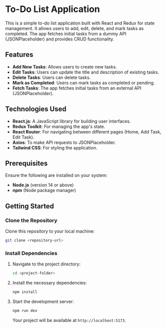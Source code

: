 # To-Do List Application

This is a simple to-do list application built with React and Redux for state management. It allows users to add, edit, delete, and mark tasks as completed. The app fetches initial tasks from a dummy API (JSONPlaceholder) and provides CRUD functionality.

## Features
- **Add New Tasks**: Allows users to create new tasks.
- **Edit Tasks**: Users can update the title and description of existing tasks.
- **Delete Tasks**: Users can delete tasks.
- **Mark as Completed**: Users can mark tasks as completed or pending.
- **Fetch Tasks**: The app fetches initial tasks from an external API (JSONPlaceholder).

## Technologies Used
- **React.js**: A JavaScript library for building user interfaces.
- **Redux Toolkit**: For managing the app's state.
- **React Router**: For navigating between different pages (Home, Add Task, Edit Task).
- **Axios**: To make API requests to JSONPlaceholder.
- **Tailwind CSS**: For styling the application.

## Prerequisites
Ensure the following are installed on your system:
- **Node.js** (version 14 or above)
- **npm** (Node package manager)

## Getting Started

### Clone the Repository
Clone this repository to your local machine:
```bash
git clone <repository-url>
```

### Install Dependencies

1. Navigate to the project directory:

   ```bash
   cd <project-folder>
   ```

2. Install the necessary dependencies:

   ```bash
   npm install
   ```

3. Start the development server:

   ```bash
   npm run dev
   ```

   Your project will be available at `http://localhost:5173`.


